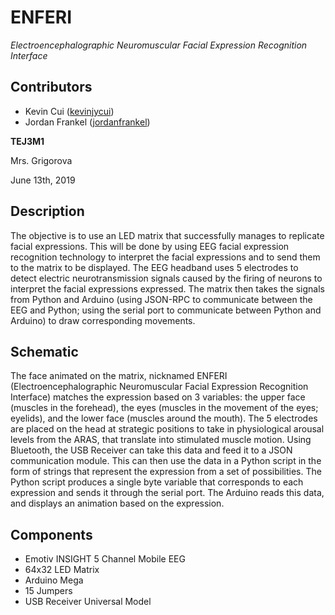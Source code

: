 # ENFERI

*Electroencephalographic Neuromuscular Facial Expression Recognition Interface*

## Contributors
 - Kevin Cui ([kevinjycui](https://github.com/kevinjycui))
 - Jordan Frankel ([jordanfrankel](https://github.com/jordanfrankel))

**TEJ3M1** 

Mrs. Grigorova 

June 13th, 2019 

## Description
The objective is to use an LED matrix that successfully manages to replicate facial expressions. This will be done by using EEG facial expression recognition technology to interpret the facial expressions and to send them to the matrix to be displayed. The EEG headband uses 5 electrodes to detect electric neurotransmission signals caused by the firing of neurons to interpret the facial expressions expressed. The matrix then takes the signals from Python and Arduino (using JSON-RPC to communicate between the EEG and Python; using the serial port to communicate between Python and Arduino) to draw corresponding movements.

## Schematic
The face animated on the matrix, nicknamed ENFERI (Electroencephalographic Neuromuscular Facial Expression Recognition Interface) matches the expression based on 3 variables: the upper face (muscles in the forehead), the eyes (muscles in the movement of the eyes; eyelids), and the lower face (muscles around the mouth). The 5 electrodes are placed on the head at strategic positions to take in physiological arousal levels from the ARAS, that translate into stimulated muscle motion. Using Bluetooth, the USB Receiver can take this data and feed it to a JSON communication module. This can then use the data in a Python script in the form of strings that represent the expression from a set of possibilities. The Python script produces a single byte variable that corresponds to each expression and sends it through the serial port. The Arduino reads this data, and displays an animation based on the expression.

## Components
 - Emotiv INSIGHT 5 Channel Mobile EEG
 - 64x32 LED Matrix
 - Arduino Mega
 - 15 Jumpers
 - USB Receiver Universal Model
